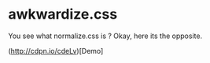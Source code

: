 awkwardize.css
==============

You see what normalize.css is ? Okay, here its the opposite.

(http://cdpn.io/cdeLv)[Demo]
